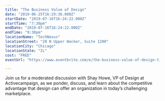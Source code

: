 ```yaml
---
title: "The Business Value of Design"
date: "2019-06-25T16:29:36.000Z"
startDate: "2019-07-16T16:24:22.000Z"
startTime: "7:30pm"
endDate: "2019-07-16T16:24:22.000Z"
endTime: "9:30pm"
locationName: "TechNexus"
locationStreet: "20 N Upper Wacker, Suite 1200"
locationCity: "Chicago"
locationState: "IL"
cost: "FREE"
eventUrl: "https://www.eventbrite.com/e/the-business-value-of-design-tickets-53831942790"

---
```


Join us for a moderated discussion with Shay Howe, VP of Design at Activecampaign, as we ponder, discuss, and learn about the competitive advantage that design can offer an organization in today’s challenging marketplace.


